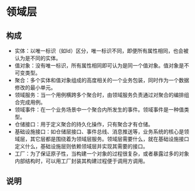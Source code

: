 # 领域层

## 构成

* 实体：以唯一标识（如Id）区分，唯一标识不同，即便所有属性相同，也会被认为是不同的实体。
* 值对象：没有唯一标识，所有属性相同即可认为是同一个值对象。值对象是不可变类型。
* 聚合：多个实体和值对象组成的高度相关的一个业务包装，同时作为一个数据修改的最小单元。
* 领域服务：当一个用例横跨多个聚合时，由领域服务负责通过对聚合的编排组合完成用例。
* 领域事件：在一个业务场景中一个聚合内所发生的事件。领域事件是一种值类型。
* 仓储接口：用于定义聚合的持久化操作，只有聚合才有仓储。
* 基础设施接口：如仓储层接口、事件总线、消息推送等，业务系统的核心是领域层，其它层都是围绕着为领域层服务。领域层需要什么，就在基础设施接口定义什么，基础设施层则依赖领域层并实现其需要的接口。
* 工厂：为了保证原子性，当构建一个对象的过程很复杂，或者暴露过多的对象内部结构时，可以用工厂封装其构建过程便于调用方调用。

## 说明

